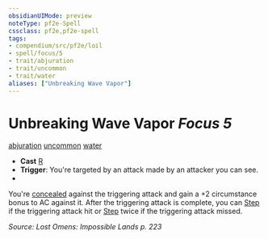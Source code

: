 ```yaml
---
obsidianUIMode: preview
noteType: pf2e-Spell
cssclass: pf2e,pf2e-spell
tags:
- compendium/src/pf2e/loil
- spell/focus/5
- trait/abjuration
- trait/uncommon
- trait/water
aliases: ["Unbreaking Wave Vapor"]
---
```

# Unbreaking Wave Vapor *Focus 5*   
[abjuration](rules/traits/abjuration.md "Abjuration School Trait")  [uncommon](rules/traits/uncommon.md "Uncommon Rarity Trait")  [water](rules/traits/water.md "Water Energy & Element Trait")  

- **Cast** [R](rules/core-rulebook/chapter-9-playing-the-game.md#Actions "Reaction") 
- **Trigger**: You're targeted by an attack made by an attacker you can see.
- 

You're [concealed](rules/conditions.md#Concealed) against the triggering attack and gain a +2 circumstance bonus to AC against it. After the triggering attack is complete, you can [Step](rules/actions/step.md) if the triggering attack hit or [Step](rules/actions/step.md) twice if the triggering attack missed.

*Source: Lost Omens: Impossible Lands p. 223*
